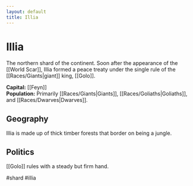 ```yaml
---
layout: default
title: Illia
---
```


# Illia

The northern shard of the continent. Soon after the appearance of the [[World Scar]], Illia formed a peace treaty under the single rule of the [[Races/Giants|giant]] king, [[Golo]].

**Capital:** [[Feyn]]<br>
**Population:** Primarily [[Races/Giants|Giants]], [[Races/Goliaths|Goliaths]], and [[Races/Dwarves|Dwarves]].

## Geography
Illia is made up of thick timber forests that border on being a jungle.

## Politics
[[Golo]] rules with a steady but firm hand.

#shard #illia